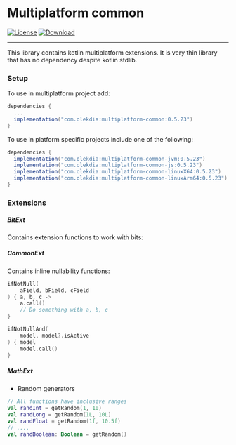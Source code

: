 # Multiplatform common

[![License](https://img.shields.io/badge/License-Apache%202.0-blue.svg)](https://opensource.org/licenses/Apache-2.0) 
[ ![Download](https://api.bintray.com/packages/olekdia/olekdia/multiplatform-common/images/download.svg?version=0.5.23) ](https://bintray.com/olekdia/olekdia/multiplatform-common/0.5.23/link)

---

This library contains kotlin multiplatform extensions.
It is very thin library that has no dependency despite kotlin stdlib.

### Setup

To use in multiplatform project add:

```gradle
dependencies {
  ...
  implementation("com.olekdia:multiplatform-common:0.5.23")
}
```

To use in platform specific projects include one of the following:
```gradle
dependencies {
  implementation("com.olekdia:multiplatform-common-jvm:0.5.23")
  implementation("com.olekdia:multiplatform-common-js:0.5.23")
  implementation("com.olekdia:multiplatform-common-linuxX64:0.5.23")
  implementation("com.olekdia:multiplatform-common-linuxArm64:0.5.23")
}
```

### Extensions

##### BitExt
Contains extension functions to work with bits:

##### CommonExt
Contains inline nullability functions:
```kotlin
ifNotNull(
    aField, bField, cField
) { a, b, c ->
    a.call()
    // Do something with a, b, c
}

ifNotNullAnd(
    model, model?.isActive
) { model
    model.call()
}
```

##### MathExt
* Random generators
```kotlin
// All functions have inclusive ranges
val randInt = getRandom(1, 10)
val randLong = getRandom(1L, 10L) 
val randFloat = getRandom(1f, 10.5f)
// ....
val randBoolean: Boolean = getRandom()
```
